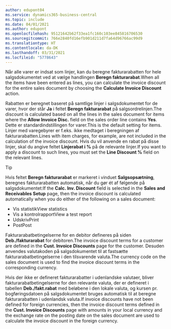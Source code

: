 ```yaml
---
author: edupont04
ms.service: dynamics365-business-central
ms.topic: include
ms.date: 04/01/2021
ms.author: edupont
ms.openlocfilehash: 95121642b62f33ea1fc160c103ee845816706530
ms.sourcegitcommit: 766e2840fd16efb901d211d7fa64d96766ac99d9
ms.translationtype: HT
ms.contentlocale: da-DK
ms.lasthandoff: 03/31/2021
ms.locfileid: "5778643"
---
```

<span data-ttu-id="8d984-101">Når alle varer er indsat som linjer, kan du beregne fakturarabatten for hele salgsdokumentet ved at vælge handlingen **Beregn fakturarabat**.</span><span class="sxs-lookup"><span data-stu-id="8d984-101">When all the items have been entered as lines, you can calculate the invoice discount for the entire sales document by choosing the **Calculate Invoice Discount** action.</span></span>

<span data-ttu-id="8d984-102">Rabatten er beregnet baseret på samtlige linjer i salgsdokumentet for de varer, hvor der står **Ja** i feltet **Beregn fakturarabat** på salgsordrelinjen.</span><span class="sxs-lookup"><span data-stu-id="8d984-102">The discount is calculated based on all the lines in the sales document for items where the **Allow Invoice Disc.** field on the sales order line contains **Yes**.</span></span> <span data-ttu-id="8d984-103">Dette er standardindstillingen for varer.</span><span class="sxs-lookup"><span data-stu-id="8d984-103">This is the default setting for items.</span></span> <span data-ttu-id="8d984-104">Linjer med varegebyrer er f.eks. ikke medtaget i beregningen af fakturarabatten.</span><span class="sxs-lookup"><span data-stu-id="8d984-104">Lines with item charges, for example, are not included in the calculation of the invoice discount.</span></span> <span data-ttu-id="8d984-105">Hvis du vil anvende en rabat på disse linjer, skal du angive feltet **Linjerabat i %** på de relevante linjer.</span><span class="sxs-lookup"><span data-stu-id="8d984-105">If you want to apply a discount to such lines, you must set the **Line Discount %** field on the relevant lines.</span></span>  

> [!TIP]
> <span data-ttu-id="8d984-106">Hvis feltet **Beregn fakturarabat** er markeret i vinduet **Salgsopsætning**, beregnes fakturarabatten automatisk, når du gør ét af følgende på salgsdokumentet:</span><span class="sxs-lookup"><span data-stu-id="8d984-106">If the **Calc. Inv. Discount** field is selected in the **Sales and Receivables Setup** page, then the invoice discount is calculated automatically when you do either of the following on a sales document:</span></span>
>
> * <span data-ttu-id="8d984-107">Vis statistik</span><span class="sxs-lookup"><span data-stu-id="8d984-107">View statistics</span></span>
> * <span data-ttu-id="8d984-108">Vis a kontrolrapport</span><span class="sxs-lookup"><span data-stu-id="8d984-108">View a test report</span></span>
> * <span data-ttu-id="8d984-109">Udskriv</span><span class="sxs-lookup"><span data-stu-id="8d984-109">Print</span></span>
> * <span data-ttu-id="8d984-110">Post</span><span class="sxs-lookup"><span data-stu-id="8d984-110">Post</span></span>

<span data-ttu-id="8d984-111">Fakturarabatbetingelserne for en debitor defineres på siden **Deb./fakturarabat** for debitoren.</span><span class="sxs-lookup"><span data-stu-id="8d984-111">The invoice discount terms for a customer are defined in the **Cust. Invoice Discounts** page for the customer.</span></span> <span data-ttu-id="8d984-112">Desuden anvendes valutakoden på salgsdokumentet til at fastsætte fakturarabatbetingelserne i den tilsvarende valuta.</span><span class="sxs-lookup"><span data-stu-id="8d984-112">The currency code on the sales document is used to find the invoice discount terms in the corresponding currency.</span></span>

<span data-ttu-id="8d984-113">Hvis der ikke er defineret fakturarabatter i udenlandske valutaer, bliver fakturarabatbetingelserne for den relevante valuta, der er defineret i tabellen **Deb./fakt.rabat** med beløbene i den lokale valuta, og kursen pr. bogføringsdatoen på salgsdokumentet bruges automatisk til at beregne fakturarabatten i udenlandsk valuta.</span><span class="sxs-lookup"><span data-stu-id="8d984-113">If invoice discounts have not been defined for foreign currencies, then the invoice discount terms defined in the **Cust. Invoice Discounts** page with amounts in your local currency and the exchange rate on the posting date on the sales document are used to calculate the invoice discount in the foreign currency.</span></span>
